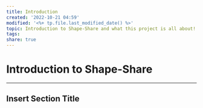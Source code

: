 ```yaml
---  
title: Introduction  
created: '2022-10-21 04:59'  
modified: '<%+ tp.file.last_modified_date() %>'  
topic: Introduction to Shape-Share and what this project is all about!  
tags:   
share: true  
---  
```

# Introduction to Shape-Share  
---  
##  Insert Section Title  
```  
```